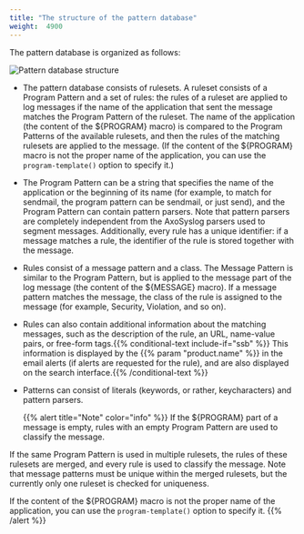 ```yaml
---
title: "The structure of the pattern database"
weight:  4900
---
```

<!-- DISCLAIMER: This file is based on the syslog-ng Open Source Edition documentation https://github.com/balabit/syslog-ng-ose-guides/commit/2f4a52ee61d1ea9ad27cb4f3168b95408fddfdf2 and is used under the terms of The syslog-ng Open Source Edition Documentation License. The file has been modified by Axoflow. -->

The pattern database is organized as follows:

![Pattern database structure](/images/figures/fig-patterndb-structure.png)

  - The pattern database consists of rulesets. A ruleset consists of a Program Pattern and a set of rules: the rules of a ruleset are applied to log messages if the name of the application that sent the message matches the Program Pattern of the ruleset. The name of the application (the content of the ${PROGRAM} macro) is compared to the Program Patterns of the available rulesets, and then the rules of the matching rulesets are applied to the message. (If the content of the ${PROGRAM} macro is not the proper name of the application, you can use the `program-template()` option to specify it.)

  - The Program Pattern can be a string that specifies the name of the application or the beginning of its name (for example, to match for sendmail, the program pattern can be sendmail, or just send), and the Program Pattern can contain pattern parsers. Note that pattern parsers are completely independent from the AxoSyslog parsers used to segment messages. Additionally, every rule has a unique identifier: if a message matches a rule, the identifier of the rule is stored together with the message.

  - Rules consist of a message pattern and a class. The Message Pattern is similar to the Program Pattern, but is applied to the message part of the log message (the content of the ${MESSAGE} macro). If a message pattern matches the message, the class of the rule is assigned to the message (for example, Security, Violation, and so on).

  - Rules can also contain additional information about the matching messages, such as the description of the rule, an URL, name-value pairs, or free-form tags.{{% conditional-text include-if="ssb" %}} This information is displayed by the {{% param "product.name" %}} in the email alerts (if alerts are requested for the rule), and are also displayed on the search interface.{{% /conditional-text %}}

  - Patterns can consist of literals (keywords, or rather, keycharacters) and pattern parsers.
    
    {{% alert title="Note" color="info" %}}
If the ${PROGRAM} part of a message is empty, rules with an empty Program Pattern are used to classify the message.
    
If the same Program Pattern is used in multiple rulesets, the rules of these rulesets are merged, and every rule is used to classify the message. Note that message patterns must be unique within the merged rulesets, but the currently only one ruleset is checked for uniqueness.
    
If the content of the ${PROGRAM} macro is not the proper name of the application, you can use the `program-template()` option to specify it.
    {{% /alert %}}
